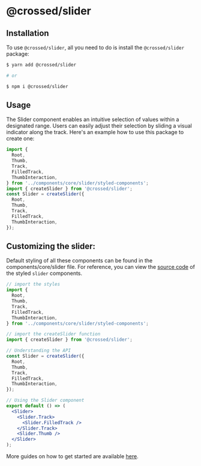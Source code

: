 # @crossed/slider

## Installation

To use `@crossed/slider`, all you need to do is install the
`@crossed/slider` package:

```sh
$ yarn add @crossed/slider

# or

$ npm i @crossed/slider
```

## Usage

The Slider component enables an intuitive selection of values within a designated range. Users can easily adjust their selection by sliding a visual indicator along the track. Here's an example how to use this package to create one:

```jsx
import {
  Root,
  Thumb,
  Track,
  FilledTrack,
  ThumbInteraction,
} from '../components/core/slider/styled-components';
import { createSlider } from '@crossed/slider';
const Slider = createSlider({
  Root,
  Thumb,
  Track,
  FilledTrack,
  ThumbInteraction,
});
```

## Customizing the slider:

Default styling of all these components can be found in the components/core/slider file. For reference, you can view the [source code](https://github.com/gluestack/gluestack-ui/blob/development/example/storybook/src/ui-components/Slider/index.tsx) of the styled `slider` components.

```jsx
// import the styles
import {
  Root,
  Thumb,
  Track,
  FilledTrack,
  ThumbInteraction,
} from '../components/core/slider/styled-components';

// import the createSlider function
import { createSlider } from '@crossed/slider';

// Understanding the API
const Slider = createSlider({
  Root,
  Thumb,
  Track,
  FilledTrack,
  ThumbInteraction,
});

// Using the Slider component
export default () => (
  <Slider>
    <Slider.Track>
      <Slider.FilledTrack />
    </Slider.Track>
    <Slider.Thumb />
  </Slider>
);
```

More guides on how to get started are available
[here](https://ui.gluestack.io/docs/components/forms/slider).
